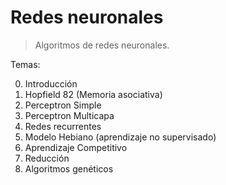 # Redes neuronales

> Algoritmos de redes neuronales.

Temas:

0. Introducción
1. Hopfield 82 (Memoria asociativa)
2. Perceptron Simple
3. Perceptron Multicapa
5. Redes recurrentes
4. Modelo Hebiano (aprendizaje no supervisado)
4. Aprendizaje Competitivo
6. Reducción
7. Algoritmos genéticos
